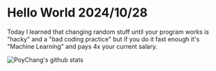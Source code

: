 # Hello World 2024/10/28

Today I learned that changing random stuff until your program works is "hacky" and a "bad coding practice" but if you do it fast enough it's "Machine Learning" and pays 4x your current salary.

![PoyChang's github stats](https://github-readme-stats.vercel.app/api?username=poychang&show_icons=true&theme=dracula)
